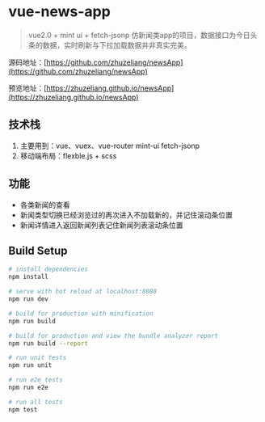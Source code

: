 # vue-news-app

> vue2.0 + mint ui + fetch-jsonp 仿新闻类app的项目，数据接口为今日头条的数据，实时刷新与下拉加载数据并非真实完美。

源码地址：[https://github.com/zhuzeliang/newsApp](https://github.com/zhuzeliang/newsApp)

预览地址：[https://zhuzeliang.github.io/newsApp](https://zhuzeliang.github.io/newsApp)

## 技术栈

1. 主要用到：vue、vuex、vue-router mint-ui fetch-jsonp
2. 移动端布局：flexble.js + scss

## 功能

- 各类新闻的查看
- 新闻类型切换已经浏览过的再次进入不加载新的，并记住滚动条位置
- 新闻详情进入返回新闻列表记住新闻列表滚动条位置


## Build Setup

``` bash
# install dependencies
npm install

# serve with hot reload at localhost:8080
npm run dev

# build for production with minification
npm run build

# build for production and view the bundle analyzer report
npm run build --report

# run unit tests
npm run unit

# run e2e tests
npm run e2e

# run all tests
npm test
```


